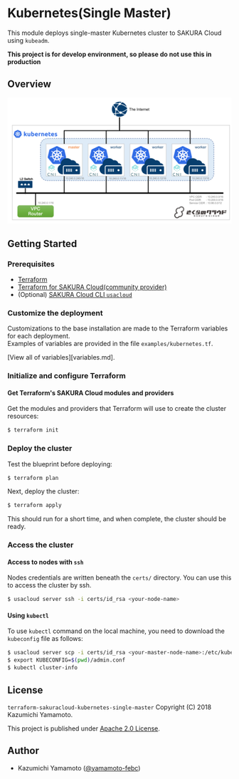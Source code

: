 # Kubernetes(Single Master)

This module deploys single-master Kubernetes cluster to SAKURA Cloud using `kubeadm`.  

**This project is for develop environment, so please do not use this in production**

## Overview

![overview.png](images/overview.png)

## Getting Started

### Prerequisites

- [Terraform](https://terraform.io)
- [Terraform for SAKURA Cloud(community provider)](https://github.com/sacloud/terraform-provider-sakuracloud)
- (Optional) [SAKURA Cloud CLI `usacloud`](https://github.com/sacloud/usacloud)

### Customize the deployment

Customizations to the base installation are made to the Terraform variables for each deployment.  
Examples of variables are provided in the file `examples/kubernetes.tf`.

[View all of variables][variables.md].

### Initialize and configure Terraform

#### Get Terraform's SAKURA Cloud modules and providers

Get the modules and providers that Terraform will use to create the cluster resources:

```bash
$ terraform init
```

### Deploy the cluster

Test the blueprint before deploying:

```bash
$ terraform plan
```

Next, deploy the cluster:

```bash
$ terraform apply
```

This should run for a short time, and when complete, the cluster should be ready.

### Access the cluster

#### Access to nodes with `ssh`

Nodes credentials are written beneath the `certs/` directory.
You can use this to access the cluster by ssh.

```bash
$ usacloud server ssh -i certs/id_rsa <your-node-name>
```

#### Using `kubectl`

To use `kubectl` command on the local machine, you need to download the `kubeconfig` file as follows:

```bash
$ usacloud server scp -i certs/id_rsa <your-master-node-name>:/etc/kubernetes/admin.conf ./admin.conf
$ export KUBECONFIG=$(pwd)/admin.conf
$ kubectl cluster-info
```

## License

 `terraform-sakuracloud-kubernetes-single-master` Copyright (C) 2018 Kazumichi Yamamoto.

  This project is published under [Apache 2.0 License](LICENSE.txt).
  
## Author

  * Kazumichi Yamamoto ([@yamamoto-febc](https://github.com/yamamoto-febc))